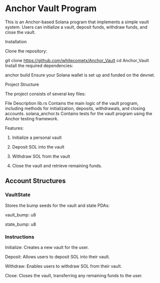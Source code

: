 <h1>Anchor Vault Program</h1>
This is an Anchor-based Solana program that implements a simple vault system. Users can initialize a vault, deposit funds, withdraw funds, and close the vault.

Installation

Clone the repository:

git clone https://github.com/whitecometx/Anchor_Vault
cd Anchor_Vault
Install the required dependencies:

anchor build
Ensure your Solana wallet is set up and funded on the devnet.

Project Structure

The project consists of several key files:

File	Description
lib.rs	Contains the main logic of the vault program, including methods for initialization, deposits, withdrawals, and closing accounts.
solana_anchor.ts	Contains tests for the vault program using the Anchor testing framework.


Features:

1. Initialize a personal vault

2. Deposit SOL into the vault

3. Withdraw SOL from the vault

4. Close the vault and retrieve remaining funds.

<h2>Account Structures</h2>
<h3>VaultState</h3>
Stores the bump seeds for the vault and state PDAs:

vault_bump: u8

state_bump: u8

<h3>Instructions</h3>

Initialize:
Creates a new vault for the user.

Deposit:
Allows users to deposit SOL into their vault.

Withdraw:
Enables users to withdraw SOL from their vault.

Close:
Closes the vault, transferring any remaining funds to the user.
